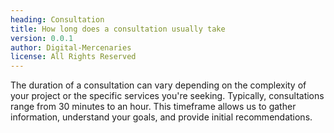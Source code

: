 ```yaml
---
heading: Consultation
title: How long does a consultation usually take
version: 0.0.1
author: Digital-Mercenaries
license: All Rights Reserved
---
```



The duration of a consultation can vary depending on the complexity of your
project or the specific services you're seeking.  Typically, consultations
range from 30 minutes to an hour.  This timeframe allows us to gather
information, understand your goals, and provide initial recommendations.


